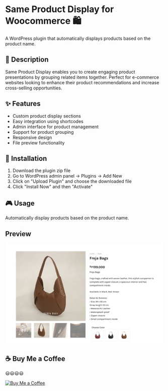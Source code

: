 # Same Product Display for Woocommerce 🛍️

A WordPress plugin that automatically displays products based on the product name.

## 📝 Description

Same Product Display enables you to create engaging product presentations by grouping related items together. Perfect for e-commerce websites looking to enhance their product recommendations and increase cross-selling opportunities.

## ✨ Features

- Custom product display sections
- Easy integration using shortcodes
- Admin interface for product management
- Support for product grouping
- Responsive design
- File preview functionality

## 🔧 Installation

1. Download the plugin zip file
2. Go to WordPress admin panel → Plugins → Add New
3. Click on "Upload Plugin" and choose the downloaded file
4. Click "Install Now" and then "Activate"

## 🎮 Usage
Automatically display products based on the product name.

## Preview

![Demo](https://raw.githubusercontent.com/bayurizki/same-product-display/main/preview.png)

## ☕ Buy Me a Coffee
😃😃😃😃  

[![Buy Me a Coffee](https://img.shields.io/badge/Buy%20Me%20a%20Coffee-PayPal-blue?style=flat&logo=paypal)](https://www.paypal.com/paypalme/byrzk) 
